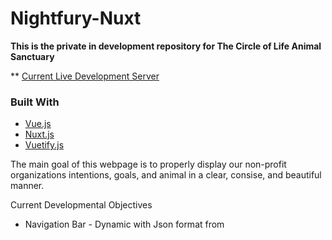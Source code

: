 # Nightfury-Nuxt

**This is the private in development repository for The Circle of Life Animal Sanctuary**

** [Current Live Development Server](https://nightfury-nuxt.herokuapp.com/)

### Built With
* [Vue.js](https://vuejs.org/)
* [Nuxt.js](https://nuxtjs.org/)
* [Vuetify.js](https://vuetifyjs.com/en/)

The main goal of this webpage is to properly display our non-profit organizations intentions, goals, and animal in a clear, consise, and beautiful manner.

Current Developmental Objectives

* Navigation Bar - Dynamic with Json format from <script> portion of .vue components
  * Dropdown menu needs to be properly displayed and accounted for within tabular i18n standards this doable with <menu>
  * Proper implementation with dynamic breakpoints and a hamburger mobile menu.
  * Sylization of navigation bar

* Footer - Footer needs to be updated and correlated within canva design (feel free to mess with it making it feel right)

* Loading animation for pre-render of images, we were thinking our logo with the outer paws *walking* around.

* Implement the predisnged webpages we have into layouts, and components as needed
  * For context, the footer is a component that can be re-added to the webpage over and over again very easily, we will want to build most of the site with components mostly for things we will be reusing during the lifecycle of the website. 
  * Layouts are the exact pages and how they are configured, home, blog, donate, are all layouts. NOTE: Views are the technical page but as it stands the layout is where we will *build* the structure of the page.













Our secondary goals are to ensure this webpage maintains a dynamic approach to content and loading of assets to ensure an enjoyable experience. 

We would like to focus user interaction to as many individuals as possible with some of the following features. 
* Full integration with ALL disabliity  accesbility features.
    * Text-to-Speach
    * Speach-to-Text
    * Closed Captions when needed
    * High Contrast color themes
    * Blind touch interaction
    

* Optional dyslexic friendly font
* Optional 

wish list for needed expansion items
animal supplies
video equipment (gopros etc)






## Build Setup

```bash
# install dependencies
$ npm install

# serve with hot reload at localhost:3000
$ npm run dev

# build for production and launch server
$ npm run build
$ npm run start

# generate static project
$ npm run generate
```

For detailed explanation on how things work, check out [Nuxt.js docs](https://nuxtjs.org).
